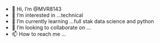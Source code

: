 - 👋 Hi, I’m @MVR8143
- 👀 I’m interested in ...technical
- 🌱 I’m currently learning ...full stak data science and python
- 💞️ I’m looking to collaborate on ...
- 📫 How to reach me ...

<!---
MVR8143/MVR8143 is a ✨ special ✨ repository because its `README.md` (this file) appears on your GitHub profile.
You can click the Preview link to take a look at your changes.
--->
